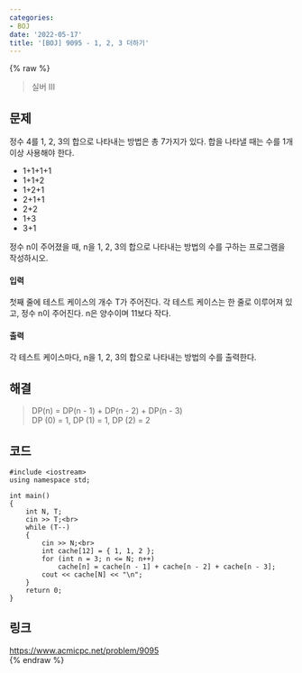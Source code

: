 ```yaml
---
categories:
- BOJ
date: '2022-05-17'
title: '[BOJ] 9095 - 1, 2, 3 더하기'
---
```


{% raw %}
> 실버 III<br>

## 문제
정수 4를 1, 2, 3의 합으로 나타내는 방법은 총 7가지가 있다. 합을 나타낼 때는 수를 1개 이상 사용해야 한다.

-   1+1+1+1
-   1+1+2
-   1+2+1
-   2+1+1
-   2+2
-   1+3
-   3+1

정수 n이 주어졌을 때, n을 1, 2, 3의 합으로 나타내는 방법의 수를 구하는 프로그램을 작성하시오.

#### 입력
첫째 줄에 테스트 케이스의 개수 T가 주어진다. 각 테스트 케이스는 한 줄로 이루어져 있고, 정수 n이 주어진다. n은 양수이며 11보다 작다.

#### 출력
각 테스트 케이스마다, n을 1, 2, 3의 합으로 나타내는 방법의 수를 출력한다.

## 해결
> DP(n) = DP(n - 1) + DP(n - 2) + DP(n - 3)<br>
> DP (0) = 1, DP (1) = 1, DP (2) = 2<br>

## 코드
```
#include <iostream>
using namespace std;

int main()
{
	int N, T;
	cin >> T;<br>
	while (T--)
	{
		cin >> N;<br>
		int cache[12] = { 1, 1, 2 };
		for (int n = 3; n <= N; n++)
			cache[n] = cache[n - 1] + cache[n - 2] + cache[n - 3];
		cout << cache[N] << "\n";
	}
	return 0;
}
```

## 링크
https://www.acmicpc.net/problem/9095<br>
{% endraw %}